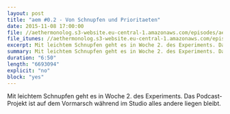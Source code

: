 ```yaml
---
layout: post
title: "aem #0.2 - Von Schnupfen und Prioritaeten"
date: 2015-11-08 17:00:00
file: //aethermonolog.s3-website.eu-central-1.amazonaws.com/episodes/aethermonolog-00b.mp3
file_itunes: //aethermonolog.s3-website.eu-central-1.amazonaws.com/episodes/aethermonolog-00b.m4a
excerpt: Mit leichtem Schnupfen geht es in Woche 2. des Experiments. Das Podcast-Projekt ist auf dem Vormarsch und im Studio bleibt alles andere liegen.
summary: Mit leichtem Schnupfen geht es in Woche 2. des Experiments. Das Podcast-Projekt ist auf dem Vormarsch und im Studio bleibt alles andere liegen.
duration: "6:50"
length: "6693094"
explicit: "no"
block: "yes"
---
```


Mit leichtem Schnupfen geht es in Woche 2. des Experiments. Das Podcast-Projekt ist auf dem Vormarsch während im Studio alles andere liegen bleibt.
